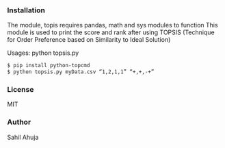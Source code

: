 ### Installation
The module, topis requires pandas, math and sys modules to function
This module is used to print the score and rank after using TOPSIS (Technique for Order Preference based on Similarity to Ideal Solution)

Usages: python topsis.py <InputDataFile> <Weights> <Impacts>
	
```sh
$ pip install python-topcmd
$ python topsis.py myData.csv “1,2,1,1” “+,+,-+”
```
### License
MIT
### Author
Sahil Ahuja
